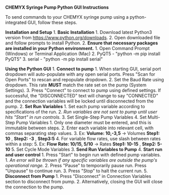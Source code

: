 **CHEMYX Syringe Pump Python GUI Instructions**

To send commands to your CHEMYX syringe pump using a python-integrated GUI, follow these steps.

**Installation and Setup**
	1. **Basic Installation**
		1. Download latest Python3 version from https://www.python.org/downloads.
		2. Open downloaded file and follow prompts to install Python.
	2. **Ensure that necessary packages are installed in your Python environment.**
		1. Open Command Prompt (Windows) or Terminal Application (Mac)
		2. PyQT5 - "python -m pip install PyQT5"
		3. serial - "python -m pip install serial"

**Using the Python GUI**
	1. **Connect to pump**
		1. When starting GUI, serial port dropdown will auto-populate with any open serial ports. Press "Scan for Open Ports" to rescan and repopulate dropdown.
		2. Set the Baud Rate using dropdown. This rate **MUST** match the rate set on the pump (System Settings).
		3. Press "Connect" to connect to pump using defined settings. If successful, the "DISCONNECTED" text will change to say "CONNECTED" and the connection variables will be locked until disconnected from the pump.
	2. **Set Run Variables**
		1. Set each pump variable according to specifications of the run.
		2. _Run variables are not sent to pump until user hits "Start" in run controls._
		3. Set Single-Step Pump Variables
		4. Set Multi-Step Pump Variables
			1. Only one diameter must be entered, and this is immutable between steps.
			2. Enter each variable into relevant cell, with commas separating step values.
			3. Ex: **Volume: 10,-3,5** -\> Volumes **Step1: 10** , **Step2: -3** , **Step3:5**
			4. For variable flow rates, use slash between rates within a step:
			5. Ex: **Flow Rate: 10/15, 5/10** -\> Rates **Step1: 10-15** , **Step2: 5-10**
		5. Set Cycle Mode Variables
	3. **Send Run Variables to Pump**
	4. **Start run and user control**
		1. Press "Start" to begin run with defined pump variables.
			1. _An error will be thrown if any specific variables are outside the pump's operational range._
		2. Press "Pause" to temporarily pause run. Press "Unpause" to continue run.
		3. Press "Stop" to halt the current run.
	5. **Disconnect from Pump**
	  1. Press "Disconnect" in Connection Variables section to disconnect from pump.
	  2. Alternatively, closing the GUI will close the connection to the pump.